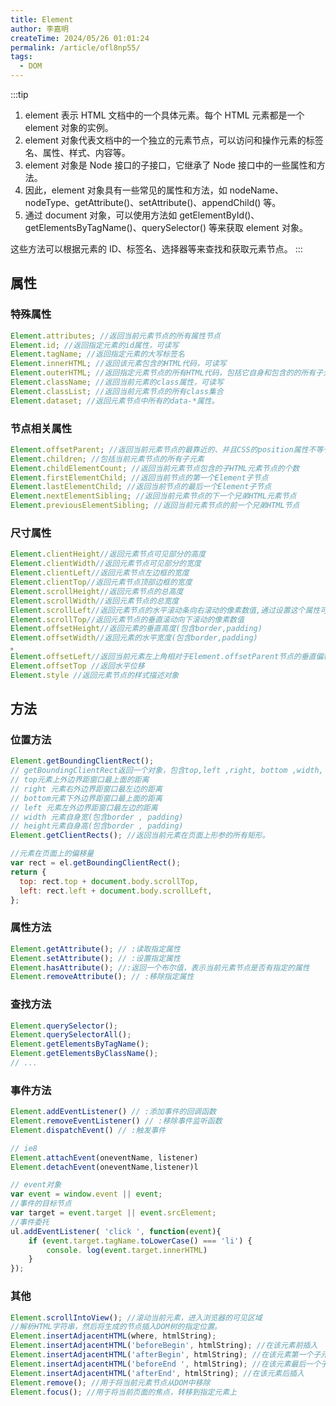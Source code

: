 ```yaml
---
title: Element
author: 李嘉明
createTime: 2024/05/26 01:01:24
permalink: /article/ofl8np55/
tags:
  - DOM
---
```


:::tip
1. element 表示 HTML 文档中的一个具体元素。每个 HTML 元素都是一个 element 对象的实例。
2. element 对象代表文档中的一个独立的元素节点，可以访问和操作元素的标签名、属性、样式、内容等。
3. element 对象是 Node 接口的子接口，它继承了 Node 接口中的一些属性和方法。
4. 因此，element 对象具有一些常见的属性和方法，如 nodeName、nodeType、getAttribute()、setAttribute()、appendChild() 等。
5. 通过 document 对象，可以使用方法如 getElementById()、getElementsByTagName()、querySelector() 等来获取 element 对象。

这些方法可以根据元素的 ID、标签名、选择器等来查找和获取元素节点。
:::

## 属性

### 特殊属性

```js
Element.attributes; //返回当前元素节点的所有属性节点
Element.id; //返回指定元素的id属性，可读写
Element.tagName; //返回指定元素的大写标签名
Element.innerHTML; //返回该元素包含的HTML代码，可读写
Element.outerHTML; //返回指定元素节点的所有HTML代码，包括它自身和包含的的所有子元素，可读写
Element.className; //返回当前元素的class属性，可读写
Element.classList; //返回当前元素节点的所有class集合
Element.dataset; //返回元素节点中所有的data-*属性。
```

### 节点相关属性

```js
Element.offsetParent; //返回当前元素节点的最靠近的、并且CSS的position属性不等于static的父元素
Element.children; //包括当前元素节点的所有子元素
Element.childElementCount; //返回当前元素节点包含的子HTML元素节点的个数
Element.firstElementChild; //返回当前节点的第一个Element子节点
Element.lastElementChild; //返回当前节点的最后一个Element子节点
Element.nextElementSibling; //返回当前元素节点的下一个兄弟HTML元素节点
Element.previousElementSibling; //返回当前元素节点的前一个兄弟HTML节点
```

### 尺寸属性

```js
Element.clientHeight//返回元素节点可见部分的高度
Element.clientWidth//返回元素节点可见部分的宽度
Element.clientLeft//返回元素节点左边框的宽度
Element.clientTop//返回元素节点顶部边框的宽度
Element.scrollHeight//返回元素节点的总高度
Element.scrollWidth//返回元素节点的总宽度
Element.scrollLeft//返回元素节点的水平滚动条向右滚动的像素数值,通过设置这个属性可以改变元素的滚动位置
Element.scrollTop//返回元素节点的垂直滚动向下滚动的像素数值
Element.offsetHeight//返回元素的垂直高度(包含border,padding)
Element.offsetWidth//返回元素的水平宽度(包含border,padding)
。
Element.offsetLeft//返回当前元素左上角相对于Element.offsetParent节点的垂直偏移
Element.offsetTop //返回水平位移
Element.style //返回元素节点的样式描述对象

```

## 方法

### 位置方法

```js
Element.getBoundingClientRect();
// getBoundingClientRect返回一个对象，包含top,left ,right, bottom ,width, height // width、height元素自身宽高
// top元素上外边界距窗口最上面的距离
// right 元素右外边界距窗口最左边的距离
// bottom元素下外边界距窗口最上面的距离
// left 元素左外边界距窗口最左边的距离
// width 元素自身宽(包含border , padding)
// height元素自身高(包含border , padding)
Element.getClientRects(); //返回当前元素在页面上形参的所有矩形。

//元素在页面上的偏移量
var rect = el.getBoundingClientRect();
return {
  top: rect.top + document.body.scrollTop,
  left: rect.left + document.body.scrollLeft,
};
```

### 属性方法

```js
Element.getAttribute(); // :读取指定属性
Element.setAttribute(); // :设置指定属性
Element.hasAttribute(); //:返回一个布尔值，表示当前元素节点是否有指定的属性
Element.removeAttribute(); // :移除指定属性
```

### 查找方法

```js
Element.querySelector();
Element.querySelectorAll();
Element.getElementsByTagName();
Element.getElementsByClassName();
// ...
```

### 事件方法

```js
Element.addEventListener() // :添加事件的回调函数
Element.removeEventListener() // :移除事件监听函数
Element.dispatchEvent() // :触发事件

// ie8
Element.attachEvent(oneventName, listener)
Element.detachEvent(oneventName,listener)l

// event对象
var event = window.event || event;
//事件的目标节点
var target = event.target || event.srcElement;
//事件委托
ul.addEventListener( 'click ', function(event){
    if (event.target.tagName.toLowerCase() === 'li') {
        console. log(event.target.innerHTML)
    }
});
```

### 其他

```js
Element.scrollIntoView(); //滚动当前元素，进入浏览器的可见区域
//解析HTML字符串，然后将生成的节点插入DOM树的指定位置。
Element.insertAdjacentHTML(where, htmlString);
Element.insertAdjacentHTML('beforeBegin', htmlString); //在该元素前插入
Element.insertAdjacentHTML('afterBegin', htmlString); //在该元素第一个子元素前插入
Element.insertAdjacentHTML('beforeEnd ', htmlString); //在该元素最后一个子元素后面插入
Element.insertAdjacentHTML('afterEnd', htmlString); //在该元素后插入
Element.remove(); //用于将当前元素节点从DOM中移除
Element.focus(); //用于将当前页面的焦点，转移到指定元素上
```
